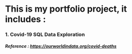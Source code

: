 # This is my portfolio project, it includes :
### 1. Covid-19 SQL Data Exploration
##### Reference : https://ourworldindata.org/covid-deaths
